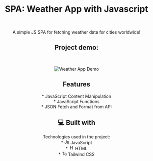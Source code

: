 <h1 align="center" id="title">SPA: Weather App with Javascript</h1><br>

<p align="center" id="description">A simple JS SPA for fetching weather data for cities worldwide!</p>

<h2 align="center">Project demo:</h2>
<br>
<p align="center">
  <img src="https://i.imgur.com/akXvyyF.gif" alt="Weather App Demo">
</p>

<h2 align="center">Features</h2>
<p align="center">
  * JavaScript Content Manipulation<br>
  * JavaScript Functions<br>
  * JSON Fetch and Format from API
</p>

<h2 align="center">💻 Built with</h2>
<p align="center">
  Technologies used in the project:
  <br>
  * <img src="https://upload.wikimedia.org/wikipedia/commons/6/6a/JavaScript-logo.png" alt="JavaScript Logo" width="16" height="16"> JavaScript<br>
  * <img src="https://upload.wikimedia.org/wikipedia/commons/6/61/HTML5_logo_and_wordmark.svg" alt="HTML Logo" width="16" height="16"> HTML<br>
  * <img src="https://upload.wikimedia.org/wikipedia/commons/d/d5/Tailwind_CSS_Logo.svg" alt="Tailwind CSS Logo" width="16" height="16"> Tailwind CSS
</p>
